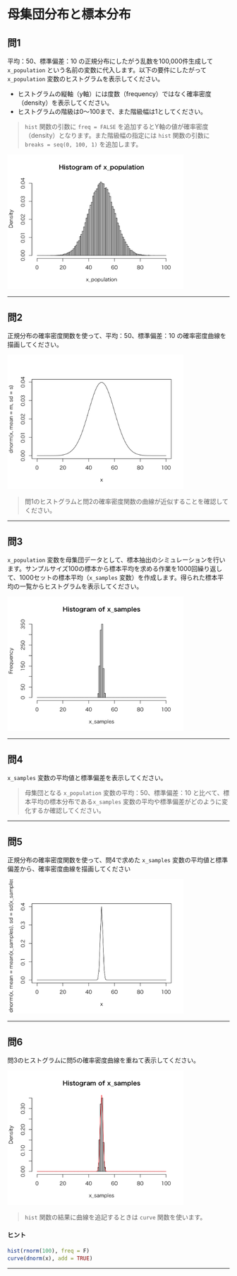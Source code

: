 # 母集団分布と標本分布

## 問1

平均：50、標準偏差：10 の正規分布にしたがう乱数を100,000件生成して `x_population` という名前の変数に代入します。以下の要件にしたがって `x_population` 変数のヒストグラムを表示してください。

* ヒストグラムの縦軸（y軸）には度数（frequency）ではなく確率密度（density）を表示してください。
* ヒストグラムの階級は0〜100まで、また階級幅は1としてください。

> `hist` 関数の引数に `freq = FALSE` を追加するとY軸の値が確率密度（density）となります。また階級幅の指定には `hist` 関数の引数に `breaks = seq(0, 100, 1)` を追加します。

<img src="../img/day/009.png" width="400px">

---

## 問2

正規分布の確率密度関数を使って、平均：50、標準偏差：10 の確率密度曲線を描画してください。

<img src="../img/day/010.png" width="400px">

> 問1のヒストグラムと問2の確率密度関数の曲線が近似することを確認してください。

---

## 問3

`x_population` 変数を母集団データとして、標本抽出のシミュレーションを行います。サンプルサイズ100の標本から標本平均を求める作業を1000回繰り返して、1000セットの標本平均（`x_samples` 変数）を作成します。得られた標本平均の一覧からヒストグラムを表示してください。

<img src="../img/day/011.png" width="400px">

---

## 問4

`x_samples` 変数の平均値と標準偏差を表示してください。


> 母集団となる `x_population` 変数の平均：50、標準偏差：10 と比べて、標本平均の標本分布である`x_samples` 変数の平均や標準偏差がどのように変化するか確認してください。

---

## 問5 

正規分布の確率密度関数を使って、問4で求めた `x_samples` 変数の平均値と標準偏差から、確率密度曲線を描画してください

<img src="../img/day/012.png" width="400px">

---

## 問6

問3のヒストグラムに問5の確率密度曲線を重ねて表示してください。

<img src="../img/day/013.png" width="400px">

> `hist` 関数の結果に曲線を追記するときは `curve` 関数を使います。

#### ヒント

```r
hist(rnorm(100), freq = F)
curve(dnorm(x), add = TRUE)
```

---
